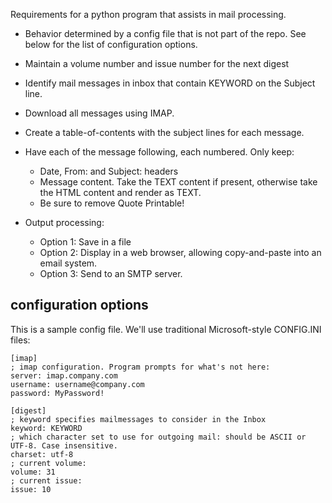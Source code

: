 Requirements for a python program that assists in mail processing.

* Behavior determined by a config file that is not part of the repo.  See below for the list of configuration options.


* Maintain a volume number and issue number for the next digest
* Identify mail messages in inbox that contain KEYWORD on the Subject line.
* Download all messages using IMAP.
* Create a table-of-contents with the subject lines for each message.
* Have each of the message following, each numbered. Only keep:
  * Date, From: and Subject: headers
  * Message content. Take the TEXT content if present, otherwise take the HTML content and render as TEXT.
  * Be sure to remove Quote Printable!
* Output processing:
  * Option 1: Save in a file
  * Option 2: Display in a web browser, allowing copy-and-paste into an email system.
  * Option 3: Send to an SMTP server.



## configuration options
This is a sample config file. We'll use traditional Microsoft-style CONFIG.INI files:

```
[imap]
; imap configuration. Program prompts for what's not here:
server: imap.company.com
username: username@company.com
password: MyPassword!

[digest]
; keyword specifies mailmessages to consider in the Inbox
keyword: KEYWORD
; which character set to use for outgoing mail: should be ASCII or UTF-8. Case insensitive. 
charset: utf-8
; current volume:
volume: 31
; current issue:
issue: 10

```
